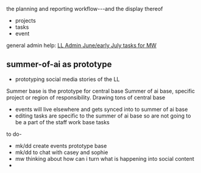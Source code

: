 the planning and reporting workflow---and the display thereof

* projects
* tasks
* event 

general admin help:
[LL Admin June/early July tasks for MW](/MV_LOIbTQQOdKNJpXCyT5Q)




## summer-of-ai as prototype

- prototyping social media stories of the LL



Summer base is the prototype for central base
Summer of ai base, specific project or region of responsibility. Drawing tons of central base
* events will live elsewhere and gets synced into to summer of ai base
* editing tasks are specific to the summer of ai base so are not going to be a part of the staff work base tasks


to do-
* mk/dd create events prototype base
* mk/dd to chat with casey and sophie
* mw thinking about how can i turn what is happening into social content
* 